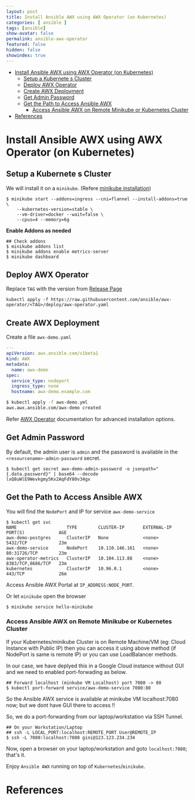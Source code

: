 ```yaml
---
layout: post
title: Install Ansible AWX using AWX Operator (on Kubernetes)
categories: [ ansible ]
tags: [ansible]
show-avatar: false
permalink: ansible-awx-operator
featured: false
hidden: false
showindex: true
---
```


- [Install Ansible AWX using AWX Operator (on Kubernetes)](#install-ansible-awx-using-awx-operator-on-kubernetes)
  - [Setup a Kubernete s Cluster](#setup-a-kubernete-s-cluster)
  - [Deploy AWX Operator](#deploy-awx-operator)
  - [Create AWX Deployment](#create-awx-deployment)
  - [Get Admin Password](#get-admin-password)
  - [Get the Path to Access Ansible AWX](#get-the-path-to-access-ansible-awx)
    - [Access Ansible AWX on Remote Minikube or Kubernetes Cluster](#access-ansible-awx-on-remote-minikube-or-kubernetes-cluster)
- [References](#references)


# Install Ansible AWX using AWX Operator (on Kubernetes)

## Setup a Kubernete s Cluster
We will install it on a `minikube`. (Refere [minikube installation](minikube))

```shell
$ minikube start --addons=ingress --cni=flannel --install-addons=true \
    --kubernetes-version=stable \
    --vm-driver=docker --wait=false \
    --cpus=4 --memory=6g
```

**Enable Addons as needed**

```shell
## Check addons
$ minikube addons list
$ minikube addons enable metrics-server
$ minikube dashboard
```

## Deploy AWX Operator

Replace `TAG` with the version from [Release Page](https://github.com/ansible/awx-operator/releases)
```shell
kubectl apply -f https://raw.githubusercontent.com/ansible/awx-operator/<TAG>/deploy/awx-operator.yaml
```

## Create AWX Deployment 

Create a file `awx-demo.yaml`

```yaml
---
apiVersion: awx.ansible.com/v1beta1
kind: AWX
metadata:
  name: awx-demo
spec:
  service_type: nodeport
  ingress_type: none
  hostname: awx-demo.example.com
```  

```bash
$ kubectl apply -f awx-demo.yml
awx.awx.ansible.com/awx-demo created
```

Refer [AWX Operator](https://github.com/ansible/awx-operator) documentation for advanced installation options.

## Get Admin Password

By default, the admin user is `admin` and the password is available in the `<resourcename>-admin-password` secret.

```shell
$ kubectl get secret awx-demo-admin-password -o jsonpath="{.data.password}" | base64 --decode
lxQ8uWlE9Wevkgmy5Kx2AqFdY80v34gx
```

## Get the Path to Access Ansible AWX

You will find the `NodePort` and IP for service `awx-demo-service`

```shell
$ kubectl get svc
NAME                   TYPE        CLUSTER-IP       EXTERNAL-IP   PORT(S)             AGE
awx-demo-postgres      ClusterIP   None             <none>        5432/TCP            23m
awx-demo-service       NodePort    10.110.146.161   <none>        80:31726/TCP        23m
awx-operator-metrics   ClusterIP   10.104.113.88    <none>        8383/TCP,8686/TCP   23m
kubernetes             ClusterIP   10.96.0.1        <none>        443/TCP             26m
```
Access Ansible AWX Portal at `IP_ADDRESS:NODE_PORT`.

Or let `minikube` open the browser

```shell
$ minikube service hello-minikube
```

### Access Ansible AWX on Remote Minikube or Kubernetes Cluster

If your Kubernetes/minikube Cluster is on Remote Machine/VM (eg: Cloud Instance with Public IP) then you can access it using above method (if NodePort is same is remote IP) or you can use LoadBalancer methods.

In our case, we have deplyed this in a Google Cloud instance without GUI and we need to enabled port-forwading as below.

```
## Forward localhost (minkube VM Localhost) port 7080 -> 80
$ kubectl port-forward service/awx-demo-service 7080:80
```
So the Ansible AWX service is available at minikube VM localhost:7080 now; but we dont have GUI there to access !!

So, we do a port-forwarding from our laptop/workstation via SSH Tunnel.

```shell
## On your Workstation/Laptop
## ssh -L LOCAL_PORT:localhost:REMOTE_PORT User@REMOTE_IP
$ ssh -L 7080:localhost:7080 gini@123.123.234.234
```

Now, open a browser on your laptop/workstation and goto `localhost:7080`; that's it.

Enjoy `Ansible AWX` running on top of `Kubernetes`/`minikube`.

# References